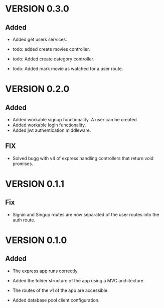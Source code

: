 # VERSION 0.3.0

## Added

- Added get users services.

- todo: added create movies controller.
- todo: Added create category controller.
- todo: Added mark movie as watched for a user route.

# VERSION 0.2.0

## Added

- Added workable signup functionality. A user can be created.
- Added workable login functionality.
- Added jwt authentication middleware.

## FIX

- Solved bugg with v4 of express handling controllers that return void promises.

# VERSION 0.1.1

## Fix

- Signin and Singup routes are now separated of the user routes into the auth route.

# VERSION 0.1.0

## Added

- The express app runs correctly.

- Added the folder structure of the app using a MVC architecture.

- The routes of the v1 of the app are accessible.

- Added database pool client configuration.
